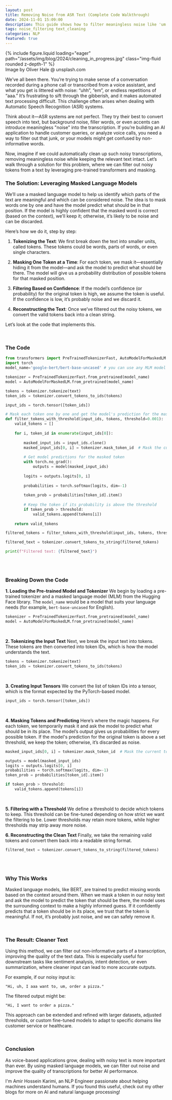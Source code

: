 ```yaml
---
layout: post
title: Removing Noise from ASR Text (Complete Code Walkthrough)
date: 2024-11-01 15:09:00
description: This guide shows how to filter meaningless noise like 'um' and 'aaa' from text, improving quality for NLP tasks.
tags: noise_filtering text_cleaning
categories: NLP
featured: true
---
```


<div class="row mt-3">
    <div class="col-12 mt-3 mt-md-0">
        {% include figure.liquid loading="eager" path="/assets/img/blog/2024/cleaning_in_progress.jpg" class="img-fluid rounded z-depth-1" %}
    </div>
</div>
<div class="caption">
    Image by Oliver Hale @ unsplash.com
</div>

We’ve all been there. You’re trying to make sense of a conversation recorded during a phone call or transcribed from a voice assistant, and what you get is littered with noise: “uhh”, “em”, or endless repetitions of “aaa.” It’s frustrating to sift through the gibberish, and it makes automated text processing difficult. This challenge often arises when dealing with Automatic Speech Recognition (ASR) systems.

Think about it—ASR systems are not perfect. They try their best to convert speech into text, but background noise, filler words, or even accents can introduce meaningless "noise" into the transcription. If you’re building an AI application to handle customer queries, or analyze voice calls, you need a way to filter out that junk, or your models might get confused by non-informative words. 

Now, imagine if we could automatically clean up such noisy transcriptions, removing meaningless noise while keeping the relevant text intact. Let’s walk through a solution for this problem, where we can filter out noisy tokens from a text by leveraging pre-trained transformers and masking.

### The Solution: Leveraging Masked Language Models

We’ll use a masked language model to help us identify which parts of the text are meaningful and which can be considered noise. The idea is to mask words one by one and have the model predict what should be in that position. If the model is highly confident that the masked word is correct (based on the context), we’ll keep it; otherwise, it’s likely to be noise and can be discarded.

Here’s how we do it, step by step:

1. **Tokenizing the Text**: We first break down the text into smaller units, called tokens. These tokens could be words, parts of words, or even single characters.
  
2. **Masking One Token at a Time**: For each token, we mask it—essentially hiding it from the model—and ask the model to predict what should be there. The model will give us a probability distribution of possible tokens for that masked position.

3. **Filtering Based on Confidence**: If the model’s confidence (or probability) for the original token is high, we assume the token is useful. If the confidence is low, it’s probably noise and we discard it.

4. **Reconstructing the Text**: Once we’ve filtered out the noisy tokens, we convert the valid tokens back into a clean string.

Let’s look at the code that implements this.

<br />


### The Code

```python
from transformers import PreTrainedTokenizerFast, AutoModelForMaskedLM
import torch
model_name='google-bert/bert-base-uncased' # you can use any MLM model from Huggingface

tokenizer = PreTrainedTokenizerFast.from_pretrained(model_name)
model = AutoModelForMaskedLM.from_pretrained(model_name)

tokens = tokenizer.tokenize(text)
token_ids = tokenizer.convert_tokens_to_ids(tokens)

input_ids = torch.tensor([token_ids])

# Mask each token one by one and get the model's prediction for the masked token
def filter_tokens_with_threshold(input_ids, tokens, threshold=0.001):
    valid_tokens = []
    
    for i, token_id in enumerate(input_ids[0]):
        
        masked_input_ids = input_ids.clone()
        masked_input_ids[0, i] = tokenizer.mask_token_id  # Mask the current token
        
        # Get model predictions for the masked token
        with torch.no_grad():
            outputs = model(masked_input_ids)
        
        logits = outputs.logits[0, i]
        
        probabilities = torch.softmax(logits, dim=-1)
        
        token_prob = probabilities[token_id].item()
        
        # Keep the token if its probability is above the threshold
        if token_prob > threshold:
            valid_tokens.append(tokens[i])
    
    return valid_tokens

filtered_tokens = filter_tokens_with_threshold(input_ids, tokens, threshold=0.0002)

filtered_text = tokenizer.convert_tokens_to_string(filtered_tokens)

print(f"Filtered text: {filtered_text}")
```
<br />
<br />

### Breaking Down the Code

**1. Loading the Pre-trained Model and Tokenizer**
We begin by loading a pre-trained tokenizer and a masked language model (MLM) from the Hugging Face library. The `model_name` would be a model that suits your language needs (for example, `bert-base-uncased` for English).

```python
tokenizer = PreTrainedTokenizerFast.from_pretrained(model_name)
model = AutoModelForMaskedLM.from_pretrained(model_name)
```
<br />

**2. Tokenizing the Input Text**
Next, we break the input text into tokens. These tokens are then converted into token IDs, which is how the model understands the text.

```python
tokens = tokenizer.tokenize(text)
token_ids = tokenizer.convert_tokens_to_ids(tokens)
```
<br />

**3. Creating Input Tensors**
We convert the list of token IDs into a tensor, which is the format expected by the PyTorch-based model.

```python
input_ids = torch.tensor([token_ids])
```
<br />

**4. Masking Tokens and Predicting**
Here’s where the magic happens. For each token, we temporarily mask it and ask the model to predict what should be in its place. The model’s output gives us probabilities for every possible token. If the model's prediction for the original token is above a set threshold, we keep the token; otherwise, it’s discarded as noise.

```python
masked_input_ids[0, i] = tokenizer.mask_token_id  # Mask the current token

outputs = model(masked_input_ids)
logits = outputs.logits[0, i]
probabilities = torch.softmax(logits, dim=-1)
token_prob = probabilities[token_id].item()

if token_prob > threshold:
    valid_tokens.append(tokens[i])
```
<br />

**5. Filtering with a Threshold**
We define a threshold to decide which tokens to keep. This threshold can be fine-tuned depending on how strict we want the filtering to be. Lower thresholds may retain more tokens, while higher thresholds may strip away more noise.

**6. Reconstructing the Clean Text**
Finally, we take the remaining valid tokens and convert them back into a readable string format.

```python
filtered_text = tokenizer.convert_tokens_to_string(filtered_tokens)
```
<br />
<br />

### Why This Works

Masked language models, like BERT, are trained to predict missing words based on the context around them. When we mask a token in our noisy text and ask the model to predict the token that should be there, the model uses the surrounding context to make a highly informed guess. If it confidently predicts that a token should be in its place, we trust that the token is meaningful. If not, it’s probably just noise, and we can safely remove it.

<br />

### The Result: Cleaner Text

Using this method, we can filter out non-informative parts of a transcription, improving the quality of the text data. This is especially useful for downstream tasks like sentiment analysis, intent detection, or even summarization, where cleaner input can lead to more accurate outputs.

For example, if our noisy input is:
```
"Hi, uh, I aaa want to, um, order a pizza."
```
The filtered output might be:
```
"Hi, I want to order a pizza."
```

This approach can be extended and refined with larger datasets, adjusted thresholds, or custom fine-tuned models to adapt to specific domains like customer service or healthcare.

<br />

### Conclusion

As voice-based applications grow, dealing with noisy text is more important than ever. By using masked language models, we can filter out noise and improve the quality of transcriptions for better AI performance.

I'm Amir Hossein Karimi, an NLP Engineer passionate about helping machines understand humans. If you found this useful, check out my other blogs for more on AI and natural language processing!
